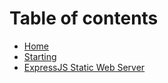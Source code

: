 # Table of contents

* [Home](README.md)
* [Starting](start.md)
 * [ExpressJS Static Web Server](start-a-project/expressjs.md)

